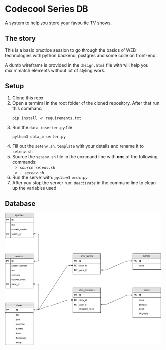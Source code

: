 # Codecool Series DB
A system to help you store your favourite TV shows. 

## The story
This is a basic practice session to go through the basics of WEB technologies with python backend, postgres and some code on front-end.

A dumb wireframe is provided in the `design.html` file with will help you mix'n'match elements without lot of styling work.

## Setup

1. Clone this repo
2. Open a terminal in the root folder of the cloned repository. After that run this command:
    ```
    pip install -r requirements.txt
    ```
3. Run the `data_inserter.py` file:
    ```
    python3 data_inserter.py
    ```
4. Fill out the `setenv.sh.template` with your details and rename it to `setenv.sh`
5. Source the `setenv.sh` file in the command line with **one** of the following commands:
    - *`source setenv.sh`*
    - *`. setenv.sh`*
6. Run the server with: *`python3 main.py`*
7. After you stop the server run: *`deactivate`* in the command line to clean up the variables used

## Database

![Relational model](db_schema/relational_model.png?raw=true "Relational model")
